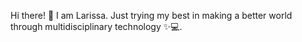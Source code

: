 Hi there! 👋
I am Larissa. Just trying my best in making a better world through multidisciplinary technology ✨💻.
